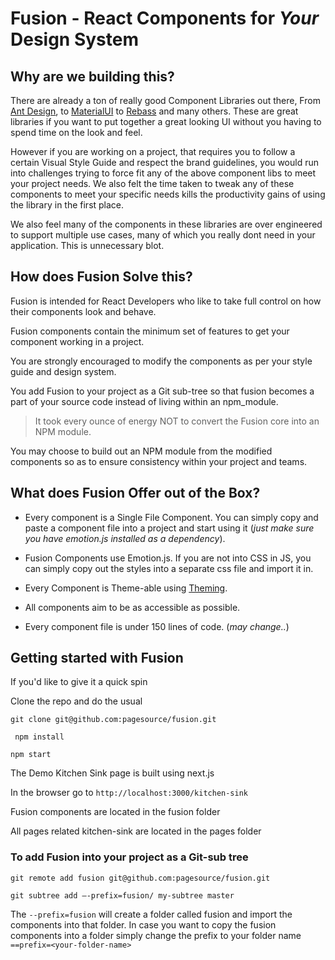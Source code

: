 # Fusion - React Components for *Your* Design System

## Why are we building this?
There are already a ton of really good Component Libraries out there, From [Ant Design](www.ant.design), to [MaterialUI](http://www.material-ui.com/#/) to [Rebass](http://jxnblk.com/rebass/) and many others. These are great libraries if you want to put together a great looking UI without you having to spend time on the look and feel.

However if you are working on a project, that requires you to follow a certain Visual Style Guide and respect the brand guidelines, you would run into challenges trying to force fit any of the above component libs to meet your project needs. We also felt the time taken to tweak any of these components to meet your specific needs kills the productivity gains of using the library in the first place.

We also feel many of the components in these libraries are over engineered to support multiple use cases, many of which you really dont need in your application. This is unnecessary blot.

## How does Fusion Solve this?

Fusion is intended for React Developers who like to take full control on how their components look and behave.

Fusion components contain the minimum set of features to get your component working in a project.

You are strongly encouraged to modify the components as per your style guide and design system.

You add Fusion to your project as a Git sub-tree so that fusion becomes a part of your source code instead of living within an npm_module.

> It took every ounce of energy NOT to convert the Fusion core into an NPM module.


You may choose to build out an NPM module from the modified components so as to ensure consistency within your project and teams.

## What does Fusion Offer out of the Box?

* Every component is a Single File Component. You can simply copy and paste a component file into a project and start using it (*just make sure you have emotion.js installed as a dependency*).

* Fusion Components use Emotion.js. If you are not into CSS in JS, you can simply copy out the styles into a separate css file and import it in.

* Every Component is Theme-able using [Theming](https://github.com/iamstarkov/theming).

* All components aim to be as accessible as possible.

* Every component file is under 150 lines of code. (*may change..*)




## Getting started with Fusion

If you'd like to give it a quick spin

Clone the repo and do the usual

`git clone git@github.com:pagesource/fusion.git`

` npm install`

 `npm start`

The Demo Kitchen Sink page is built using next.js

In the browser go to `http://localhost:3000/kitchen-sink`

Fusion components are located in the fusion folder

All pages related kitchen-sink are located in the pages folder

### To add Fusion into your project as a Git-sub tree



`git remote add fusion git@github.com:pagesource/fusion.git`

`git subtree add —-prefix=fusion/ my-subtree master`

The `--prefix=fusion` will create a folder called fusion and import the components into that folder. In case you want to copy the fusion components into a folder simply change the prefix to your folder name `==prefix=<your-folder-name>` 